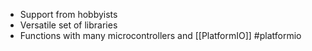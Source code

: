 
- Support from hobbyists
- Versatile set of libraries
- Functions with many microcontrollers and [[PlatformIO]] #platformio 

